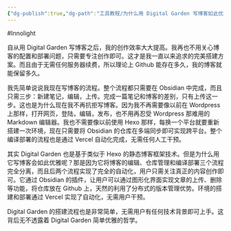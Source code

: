 ```yaml
---
{"dg-publish":true,"dg-path":"工具教程/为什么用 Digital Garden 写博客如此优雅？.md","permalink":"/工具教程/为什么用 Digital Garden 写博客如此优雅？/","created":"2025-06-17T11:12:20.000+08:00","updated":"2025-06-26T10:08:54.000+08:00"}
---
```


#Innolight

自从用 Digital Garden 写博客之后，我的创作效率大大提高。我再也不用关心博客的配置和部署问题，只需要专注创作即可。这才是我一直以来追求的完美搭建方案。而且由于无需任何服务器续费，所以理论上 Github 能存在多久，我的博客就能保留多久。

我先简单说说我现在写博客的流程。整个流程都只需要在 Obsidian 中完成，而且只需三步：新建笔记，编辑，上传。完成一篇笔记和博客的差别，只有上传这一步。这也是为什么现在我不再抗拒写博客。因为我不再需要像以前在 Wordpress 上那样，打开网页，登陆，编辑，发布，也不用再忍受 Wordpress 那难用的 Markdown 编辑器。我也不需要像以前使用 Hexo 那样，每换一个平台就要重新搭建一次环境，现在只需要将 Obsidian 的仓库在多端同步即可实现跨平台。整个编译部署的流程也是通过 Vercel 自动化完成，无需任何人工干预。

其实 Digital Garden 也是基于类似于 Hexo 的静态博客框架技术。但是为什么用它写博客会如此优雅呢？那是因为它将博客的编辑、仓库管理和编译部署三个流程完全分离，而且后两个流程实现了完全的自动化，用户只需关注真正的内容创作即可。它通过 Obsidian 的插件，让用户可以通过图形化界面实现文章的上传、删除等功能，将仓库放在 Github 上，天然的利用了分布式的版本管理优势。环境的搭建和部署通过 Vercel 实现了自动化，无需用户干预。

Digital Garden 的搭建流程也是非常简单，无需用户有任何技术背景即可上手。这背后无不透露着 Digital Garden 简单优雅的哲学。